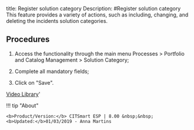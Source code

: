 title: Register solution category
Description: 
#Register solution category
This feature provides a variety of actions, such as including, changing, and deleting the incidents solution categories.

Procedures
--------------

1.  Access the functionality through the main menu Processes \> Portfolio and
    Catalog Management \> Solution Category;

2.  Complete all mandatory fields;

3.  Click on "Save".

<i class='fa fa-youtube-play  fa-2x' style='color:#97ce17;vertical-align: middle;'> </i> [Video Library](https://www.youtube.com/playlist?list=PLB5qK2uzf2RPsG8HdkE7qEHB39yEI_T8y)'

!!! tip "About"

    <b>Product/Version:</b> CITSmart ESP | 8.00 &nbsp;&nbsp;
    <b>Updated:</b>01/03/2019 - Anna Martins
